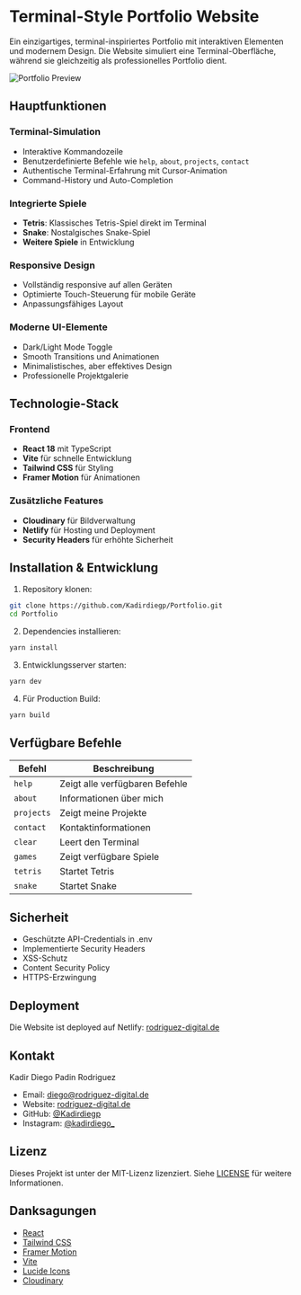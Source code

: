 # Terminal-Style Portfolio Website

Ein einzigartiges, terminal-inspiriertes Portfolio mit interaktiven Elementen und modernem Design. Die Website simuliert eine Terminal-Oberfläche, während sie gleichzeitig als professionelles Portfolio dient.

![Portfolio Preview](https://res.cloudinary.com/dwxoapjlq/image/upload/v1735754801/portfolio/portfolio/Angel.jpg)

## Hauptfunktionen

### Terminal-Simulation
- Interaktive Kommandozeile
- Benutzerdefinierte Befehle wie `help`, `about`, `projects`, `contact`
- Authentische Terminal-Erfahrung mit Cursor-Animation
- Command-History und Auto-Completion

### Integrierte Spiele
- **Tetris**: Klassisches Tetris-Spiel direkt im Terminal
- **Snake**: Nostalgisches Snake-Spiel
- **Weitere Spiele** in Entwicklung

### Responsive Design
- Vollständig responsive auf allen Geräten
- Optimierte Touch-Steuerung für mobile Geräte
- Anpassungsfähiges Layout

### Moderne UI-Elemente
- Dark/Light Mode Toggle
- Smooth Transitions und Animationen
- Minimalistisches, aber effektives Design
- Professionelle Projektgalerie

## Technologie-Stack

### Frontend
- **React 18** mit TypeScript
- **Vite** für schnelle Entwicklung
- **Tailwind CSS** für Styling
- **Framer Motion** für Animationen

### Zusätzliche Features
- **Cloudinary** für Bildverwaltung
- **Netlify** für Hosting und Deployment
- **Security Headers** für erhöhte Sicherheit

## Installation & Entwicklung

1. Repository klonen:
```bash
git clone https://github.com/Kadirdiegp/Portfolio.git
cd Portfolio
```

2. Dependencies installieren:
```bash
yarn install
```

3. Entwicklungsserver starten:
```bash
yarn dev
```

4. Für Production Build:
```bash
yarn build
```

## Verfügbare Befehle

| Befehl | Beschreibung |
|--------|--------------|
| `help` | Zeigt alle verfügbaren Befehle |
| `about` | Informationen über mich |
| `projects` | Zeigt meine Projekte |
| `contact` | Kontaktinformationen |
| `clear` | Leert den Terminal |
| `games` | Zeigt verfügbare Spiele |
| `tetris` | Startet Tetris |
| `snake` | Startet Snake |

## Sicherheit

- Geschützte API-Credentials in .env
- Implementierte Security Headers
- XSS-Schutz
- Content Security Policy
- HTTPS-Erzwingung

## Deployment

Die Website ist deployed auf Netlify:
[rodriguez-digital.de](https://rodriguez-digital.de)

## Kontakt

Kadir Diego Padin Rodriguez
- Email: diego@rodriguez-digital.de
- Website: [rodriguez-digital.de](https://rodriguez-digital.de)
- GitHub: [@Kadirdiegp](https://github.com/Kadirdiegp)
- Instagram: [@kadirdiego_](https://instagram.com/kadirdiego_)

## Lizenz

Dieses Projekt ist unter der MIT-Lizenz lizenziert. Siehe [LICENSE](LICENSE) für weitere Informationen.

## Danksagungen

- [React](https://reactjs.org/)
- [Tailwind CSS](https://tailwindcss.com/)
- [Framer Motion](https://www.framer.com/motion/)
- [Vite](https://vitejs.dev/)
- [Lucide Icons](https://lucide.dev/)
- [Cloudinary](https://cloudinary.com/)
